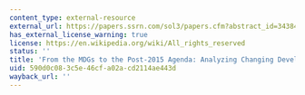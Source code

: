 ```yaml
---
content_type: external-resource
external_url: https://papers.ssrn.com/sol3/papers.cfm?abstract_id=3438437
has_external_license_warning: true
license: https://en.wikipedia.org/wiki/All_rights_reserved
status: ''
title: 'From the MDGs to the Post-2015 Agenda: Analyzing Changing Development Priorities'
uid: 590d0c08-3c5e-46cf-a02a-cd2114ae443d
wayback_url: ''
---
```

